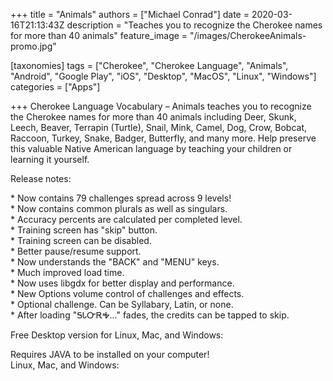 +++
title = "Animals"
authors = ["Michael Conrad"]
date = 2020-03-16T21:13:43Z
description = "Teaches you to recognize the Cherokee names for more than 40 animals"
feature_image = "/images/CherokeeAnimals-promo.jpg"

[taxonomies]
tags = ["Cherokee", "Cherokee Language", "Animals", "Android", "Google Play", "iOS", "Desktop", "MacOS", "Linux", "Windows"]
categories = ["Apps"]

+++
Cherokee Language Vocabulary – Animals teaches you to recognize the Cherokee names for more than 40 animals including Deer, Skunk, Leech, Beaver, Terrapin (Turtle), Snail, Mink, Camel, Dog, Crow, Bobcat, Raccoon, Turkey, Snake, Badger, Butterfly, and many more. Help preserve this valuable Native American language by teaching your children or learning it yourself.  
  
Release notes:  
  
\* Now contains 79 challenges spread across 9 levels!  
\* Now contains common plurals as well as singulars.  
\* Accuracy percents are calculated per completed level.  
\* Training screen has "skip" button.  
\* Training screen can be disabled.  
\* Better pause/resume support.  
\* Now understands the "BACK" and "MENU" keys.  
\* Much improved load time.  
\* Now uses libgdx for better display and performance.  
\* New Options volume control of challenges and effects.  
\* Optional challenge. Can be Syllabary, Latin, or none.  
\* After loading "ᎦᏓᏅᎡᎭ..." fades, the credits can be tapped to skip.  
  
Free Desktop version for Linux, Mac, and Windows:  
  
Requires JAVA to be installed on your computer!  
Linux, Mac, and Windows:

